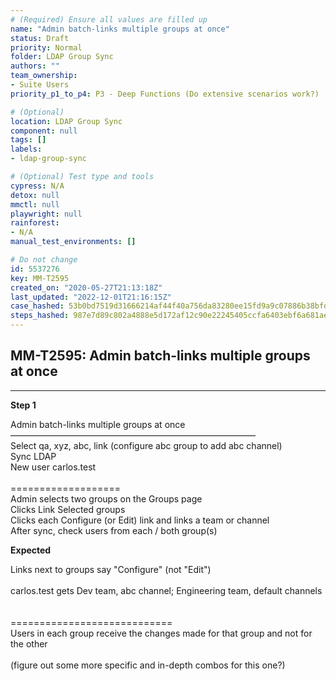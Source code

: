 ```yaml
---
# (Required) Ensure all values are filled up
name: "Admin batch-links multiple groups at once"
status: Draft
priority: Normal
folder: LDAP Group Sync
authors: ""
team_ownership: 
- Suite Users
priority_p1_to_p4: P3 - Deep Functions (Do extensive scenarios work?)

# (Optional)
location: LDAP Group Sync
component: null
tags: []
labels: 
- ldap-group-sync

# (Optional) Test type and tools
cypress: N/A
detox: null
mmctl: null
playwright: null
rainforest: 
- N/A
manual_test_environments: []

# Do not change
id: 5537276
key: MM-T2595
created_on: "2020-05-27T21:13:18Z"
last_updated: "2022-12-01T21:16:15Z"
case_hashed: 53b0bd7519d31666214af44f40a756da83280ee15fd9a9c07886b38bfd1d2153cce51668521200b1f0f805d3397d45ae
steps_hashed: 987e7d89c802a4888e5d172af12c90e22245405ccfa6403ebf6a681ae8717b59132deb476020d5974c70582651c20d86
---
```


<!-- (Auto-generated) Based on frontmatter's "key" and "name" -->

## MM-T2595: Admin batch-links multiple groups at once

---

**Step 1**

Admin batch-links multiple groups at once\
————————————————————————————\
Select qa, xyz, abc, link (configure abc group to add abc channel)\
Sync LDAP\
New user carlos.test\
\
\===================\
Admin selects two groups on the Groups page\
Clicks Link Selected groups\
Clicks each Configure (or Edit) link and links a team or channel\
After sync, check users from each / both group(s)

**Expected**

Links next to groups say "Configure" (not "Edit")\
\
carlos.test gets Dev team, abc channel; Engineering team, default channels\
\
\
\============================\
Users in each group receive the changes made for that group and not for the other\
\
(figure out some more specific and in-depth combos for this one?)
